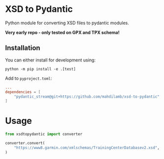 # XSD to Pydantic

Python module for converting XSD files to pydantic modules.

**Very early repo - only tested on GPX and TPX schema!**

## Installation

You can either install for development using:

```shell
python -m pip install -e .[test]
```

Add to `pyproject.toml`:

```toml
...
dependencies = [
    "pydantic_stream@git+https://github.com/mahdilamb/xsd-to-pydantic"
]
```

# Usage

```python
from xsdtopydantic import converter

converter.convert(
    "https://www8.garmin.com/xmlschemas/TrainingCenterDatabasev2.xsd", "gpx.py"
)

```

